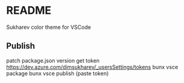 # README

Sukharev color theme for VSCode

## Publish

patch package.json version
get token https://dev.azure.com/dimsukharev/_usersSettings/tokens
bunx vsce package
bunx vsce publish (paste token)
